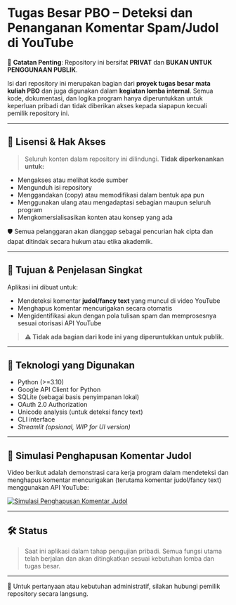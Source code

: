 # Tugas Besar PBO – Deteksi dan Penanganan Komentar Spam/Judol di YouTube

🚫 **Catatan Penting**:
Repository ini bersifat **PRIVAT** dan **BUKAN UNTUK PENGGUNAAN PUBLIK**.

Isi dari repository ini merupakan bagian dari **proyek tugas besar mata kuliah PBO** dan juga digunakan dalam **kegiatan lomba internal**. Semua kode, dokumentasi, dan logika program hanya diperuntukkan untuk keperluan pribadi dan tidak diberikan akses kepada siapapun kecuali pemilik repository ini.

---

## 🔐 Lisensi & Hak Akses

> Seluruh konten dalam repository ini dilindungi. **Tidak diperkenankan untuk:**

- Mengakses atau melihat kode sumber
- Mengunduh isi repository
- Menggandakan (copy) atau memodifikasi dalam bentuk apa pun
- Menggunakan ulang atau mengadaptasi sebagian maupun seluruh program
- Mengkomersialisasikan konten atau konsep yang ada

🛡️ Semua pelanggaran akan dianggap sebagai pencurian hak cipta dan dapat ditindak secara hukum atau etika akademik.

---

## 📌 Tujuan & Penjelasan Singkat

Aplikasi ini dibuat untuk:

- Mendeteksi komentar **judol/fancy text** yang muncul di video YouTube
- Menghapus komentar mencurigakan secara otomatis
- Mengidentifikasi akun dengan pola tulisan spam dan memprosesnya sesuai otorisasi API YouTube

> **⚠️ Tidak ada bagian dari kode ini yang diperuntukkan untuk publik.**

---

## 🧪 Teknologi yang Digunakan

- Python (>=3.10)
- Google API Client for Python
- SQLite (sebagai basis penyimpanan lokal)
- OAuth 2.0 Authorization
- Unicode analysis (untuk deteksi fancy text)
- CLI interface
- *Streamlit (opsional, WIP for UI version)*

---

## 🎥 Simulasi Penghapusan Komentar Judol

Video berikut adalah demonstrasi cara kerja program dalam mendeteksi dan menghapus komentar mencurigakan (terutama komentar judol/fancy text) menggunakan API YouTube:

[![Simulasi Penghapusan Komentar Judol](https://placehold.co/640x360?text=Simulasi+Penghapusan+Komentar+Judol&font=source-sans-pro)](https://www.youtube.com/watch?v=FiaB5PBx7aY)

---

## 🛠️ Status

> Saat ini aplikasi dalam tahap pengujian pribadi. Semua fungsi utama telah berjalan dan akan ditingkatkan sesuai kebutuhan lomba dan tugas besar.

---

📁 Untuk pertanyaan atau kebutuhan administratif, silakan hubungi pemilik repository secara langsung.

